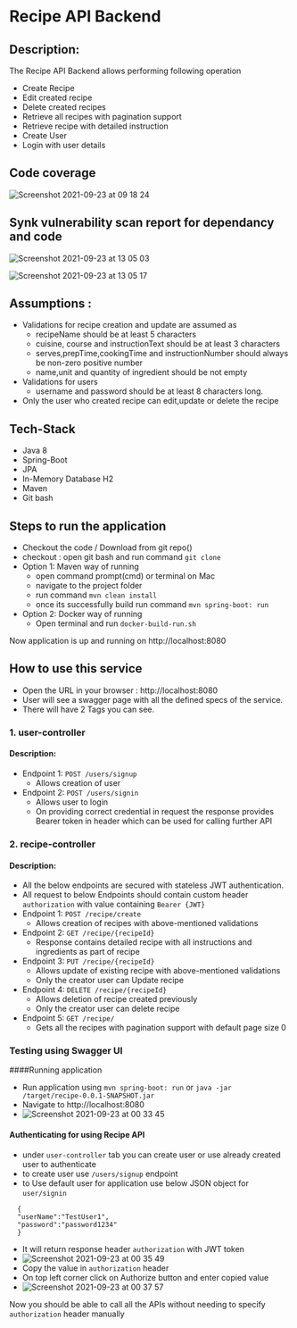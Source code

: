 # Recipe API Backend

## Description:
The Recipe API Backend allows performing following operation
- Create Recipe
- Edit created recipe
- Delete created recipes
- Retrieve all recipes with pagination support
- Retrieve recipe with detailed instruction
- Create User 
- Login with user details

## Code coverage
![Screenshot 2021-09-23 at 09 18 24](https://user-images.githubusercontent.com/14979620/134470003-aee1b61a-8860-43e4-b1bf-8108693e60a3.png)

## Synk vulnerability scan report for dependancy and code
![Screenshot 2021-09-23 at 13 05 03](https://user-images.githubusercontent.com/14979620/134496791-dbbd217e-90ff-423d-b7dc-06ca10910618.png)

![Screenshot 2021-09-23 at 13 05 17](https://user-images.githubusercontent.com/14979620/134496762-7120c892-f029-43d8-824c-de142fbd38a2.png)


## Assumptions :
- Validations for recipe creation and update are assumed as 
  - recipeName should be at least 5 characters
  - cuisine, course and instructionText should be at least 3 characters
  - serves,prepTime,cookingTime and instructionNumber should always be non-zero positive number
  - name,unit and quantity of ingredient should be not empty
- Validations for users
  - username and password should be at least 8 characters long.
- Only the user who created recipe can edit,update or delete the recipe

## Tech-Stack
- Java 8
- Spring-Boot
- JPA
- In-Memory Database H2
- Maven
- Git bash

## Steps to run the application
- Checkout the code / Download from git repo()
- checkout : open git bash and run command `git clone`
- Option 1: Maven way of running
  - open command prompt(cmd) or terminal on Mac
  - navigate to the project folder
  - run command `mvn clean install`
  - once its successfully build run command `mvn spring-boot: run`
- Option 2: Docker way of running
  - Open terminal and run `docker-build-run.sh`

Now application is up and running on http://localhost:8080

## How to use this service
- Open the URL in your browser : http://localhost:8080
- User will see a swagger page with all the defined specs of the service.
- There will have 2 Tags you can see.


### 1. user-controller
#### Description:
- Endpoint 1: `POST /users/signup`
  - Allows creation of user
- Endpoint 2: `POST /users/signin`
  - Allows user to login
  - On providing correct credential in request the response provides Bearer token in header which can be used for calling further API

### 2. recipe-controller
#### Description:
- All the below endpoints are secured with stateless JWT authentication.
- All request to below Endpoints should contain custom header `authorization` with value containing `Bearer {JWT}`
- Endpoint 1:  `POST /recipe/create`
    - Allows creation of recipes with above-mentioned validations
- Endpoint 2: `GET /recipe/{recipeId}`
    - Response contains detailed recipe with all instructions and ingredients as part of recipe
- Endpoint 3: `PUT /recipe/{recipeId}`
  - Allows update of existing recipe with above-mentioned validations
  - Only the creator user can Update recipe
- Endpoint 4: `DELETE /recipe/{recipeId}`
  - Allows deletion of recipe created previously 
  - Only the creator user can delete recipe
- Endpoint 5: `GET /recipe/`
    - Gets all the recipes with pagination support with default page size 0
    

### Testing using Swagger UI

####Running application
- Run application using `mvn spring-boot: run` or `java -jar /target/recipe-0.0.1-SNAPSHOT.jar`
- Navigate to http://localhost:8080
- ![Screenshot 2021-09-23 at 00 33 45](https://user-images.githubusercontent.com/14979620/134431549-93e3718e-85c5-4f24-970c-2f4998d0c337.png)


#### Authenticating for using Recipe API
- under `user-controller` tab you can create user or use already created user to authenticate 
- to create user use `/users/signup` endpoint
- to Use default user for application use below JSON object for `user/signin`
```
  {
  "userName":"TestUser1",
  "password":"password1234"
  } 
```
- It will return response header `authorization` with JWT token
- ![Screenshot 2021-09-23 at 00 35 49](https://user-images.githubusercontent.com/14979620/134431617-56e89f8d-5c41-4daf-bf00-cae108677c86.png)
- Copy the value in `authorization` header
- On top left corner click on Authorize button and enter copied value
- ![Screenshot 2021-09-23 at 00 37 57](https://user-images.githubusercontent.com/14979620/134431583-a86083de-afed-4d23-b2b9-ff5440c51a30.png)


Now you should be able to call all the APIs without needing to specify `authorization` header manually 
